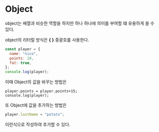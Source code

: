 # Object

object는 배열과 비슷한 역할을 하지만 하나 하나에 의미를 부여할 떄 유용하게 쓸 수 있다.

object의 리터럴 방식은 **{ }** 중괄호를 사용한다.
``` javascript
const player = {
  name: "nico",
  points: 10,
  fat: true,
};
console.log(player);
```
이때 Object의 값을 바꾸는 방법은
``` javascript1
player.points = player.points+15;
console.log(player);
```
또 Object에 값을 추가하는 방법은 
``` javascript
player.lastName = "potato";
```
이런식으로 작성하여 추가할 수 있다.